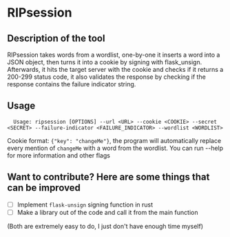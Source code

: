 # RIPsession
## Description of the tool 
RIPsession takes words from a wordlist,
one-by-one it inserts a word into a JSON object, then turns it 
into a cookie by signing with flask_unsign. 
Afterwards, it hits the target server with the cookie
and checks if it returns a 200-299 status code,
it also validates the response by checking if 
the response contains the failure indicator string.

## Usage
```shell
  Usage: ripsession [OPTIONS] --url <URL> --cookie <COOKIE> --secret <SECRET> --failure-indicator <FAILURE_INDICATOR> --wordlist <WORDLIST>
  ```
Cookie format: `{"key": "changeMe"}`, the program will automatically replace every mention of `changeMe` with a word from the wordlist.
You can run --help for more information and other flags

## Want to contribute? Here are some things that can be improved
- [ ] Implement `flask-unsign` signing function in rust
- [ ] Make a library out of the code and call it from the main function

(Both are extremely easy to do, I just don't have enough time myself)